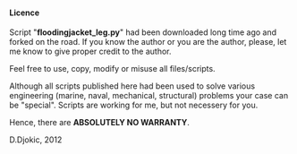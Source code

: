<h4> Licence </h4>

Script "**floodingjacket_leg.py**" had been downloaded long time ago and forked on the road. If you know the author or you are the author, please, let me know to give proper credit to the author.</p>
Feel free to use, copy, modify or misuse all files/scripts. </p>
Although all scripts published here had been used to solve various engineering (marine, naval, mechanical, structural) problems your case can be "special". Scripts are working for me, but not necessery for you.</p>

Hence, there are **ABSOLUTELY NO WARRANTY**. 
</p> 
D.Djokic, 2012
